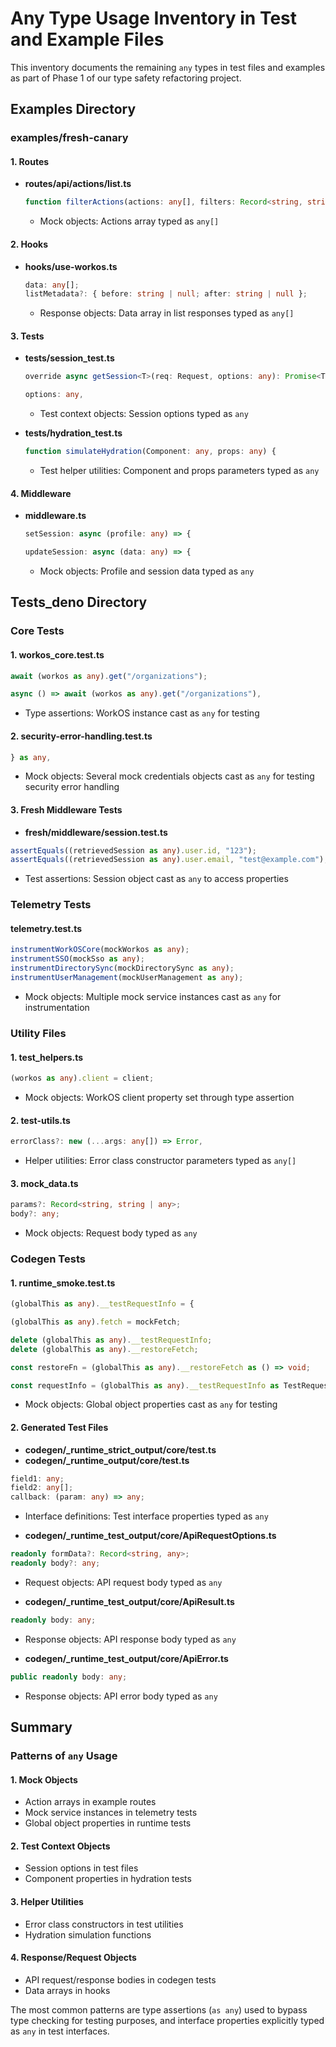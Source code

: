 # Any Type Usage Inventory in Test and Example Files

This inventory documents the remaining `any` types in test files and examples as
part of Phase 1 of our type safety refactoring project.

## Examples Directory

### examples/fresh-canary

#### 1. Routes

- **routes/api/actions/list.ts**
  ```typescript
  function filterActions(actions: any[], filters: Record<string, string>) {
  ```
  - Mock objects: Actions array typed as `any[]`

#### 2. Hooks

- **hooks/use-workos.ts**
  ```typescript
  data: any[];
  listMetadata?: { before: string | null; after: string | null };
  ```
  - Response objects: Data array in list responses typed as `any[]`

#### 3. Tests

- **tests/session_test.ts**
  ```typescript
  override async getSession<T>(req: Request, options: any): Promise<T | null> {
  ```
  ```typescript
  options: any,
  ```
  - Test context objects: Session options typed as `any`

- **tests/hydration_test.ts**
  ```typescript
  function simulateHydration(Component: any, props: any) {
  ```
  - Test helper utilities: Component and props parameters typed as `any`

#### 4. Middleware

- **middleware.ts**
  ```typescript
  setSession: async (profile: any) => {
  ```
  ```typescript
  updateSession: async (data: any) => {
  ```
  - Mock objects: Profile and session data typed as `any`

## Tests_deno Directory

### Core Tests

#### 1. workos_core.test.ts

```typescript
await (workos as any).get("/organizations");
```

```typescript
async () => await (workos as any).get("/organizations"),
```

- Type assertions: WorkOS instance cast as `any` for testing

#### 2. security-error-handling.test.ts

```typescript
} as any,
```

- Mock objects: Several mock credentials objects cast as `any` for testing
  security error handling

#### 3. Fresh Middleware Tests

- **fresh/middleware/session.test.ts**

```typescript
assertEquals((retrievedSession as any).user.id, "123");
assertEquals((retrievedSession as any).user.email, "test@example.com");
```

- Test assertions: Session object cast as `any` to access properties

### Telemetry Tests

#### telemetry.test.ts

```typescript
instrumentWorkOSCore(mockWorkos as any);
instrumentSSO(mockSso as any);
instrumentDirectorySync(mockDirectorySync as any);
instrumentUserManagement(mockUserManagement as any);
```

- Mock objects: Multiple mock service instances cast as `any` for
  instrumentation

### Utility Files

#### 1. test_helpers.ts

```typescript
(workos as any).client = client;
```

- Mock objects: WorkOS client property set through type assertion

#### 2. test-utils.ts

```typescript
errorClass?: new (...args: any[]) => Error,
```

- Helper utilities: Error class constructor parameters typed as `any[]`

#### 3. mock_data.ts

```typescript
params?: Record<string, string | any>;
body?: any;
```

- Mock objects: Request body typed as `any`

### Codegen Tests

#### 1. runtime_smoke.test.ts

```typescript
(globalThis as any).__testRequestInfo = {
```

```typescript
(globalThis as any).fetch = mockFetch;
```

```typescript
delete (globalThis as any).__testRequestInfo;
delete (globalThis as any).__restoreFetch;
```

```typescript
const restoreFn = (globalThis as any).__restoreFetch as () => void;
```

```typescript
const requestInfo = (globalThis as any).__testRequestInfo as TestRequestInfo;
```

- Mock objects: Global object properties cast as `any` for testing

#### 2. Generated Test Files

- **codegen/_runtime_strict_output/core/test.ts**
- **codegen/_runtime_output/core/test.ts**

```typescript
field1: any;
field2: any[];
callback: (param: any) => any;
```

- Interface definitions: Test interface properties typed as `any`

- **codegen/_runtime_test_output/core/ApiRequestOptions.ts**

```typescript
readonly formData?: Record<string, any>;
readonly body?: any;
```

- Request objects: API request body typed as `any`

- **codegen/_runtime_test_output/core/ApiResult.ts**

```typescript
readonly body: any;
```

- Response objects: API response body typed as `any`

- **codegen/_runtime_test_output/core/ApiError.ts**

```typescript
public readonly body: any;
```

- Response objects: API error body typed as `any`

## Summary

### Patterns of `any` Usage

#### 1. Mock Objects

- Action arrays in example routes
- Mock service instances in telemetry tests
- Global object properties in runtime tests

#### 2. Test Context Objects

- Session options in test files
- Component properties in hydration tests

#### 3. Helper Utilities

- Error class constructors in test utilities
- Hydration simulation functions

#### 4. Response/Request Objects

- API request/response bodies in codegen tests
- Data arrays in hooks

The most common patterns are type assertions (`as any`) used to bypass type
checking for testing purposes, and interface properties explicitly typed as
`any` in test interfaces.
